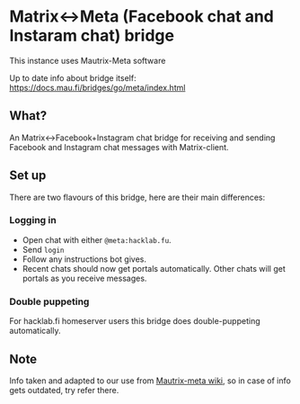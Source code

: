 # Matrix<->Meta (Facebook chat and Instaram chat) bridge

This instance uses Mautrix-Meta software

Up to date info about bridge itself: <https://docs.mau.fi/bridges/go/meta/index.html>

## What?

An Matrix<->Facebook+Instagram chat bridge for receiving and sending Facebook and Instagram chat messages with Matrix-client.

## Set up

There are two flavours of this bridge, here are their main differences:

### Logging in

- Open chat with either `@meta:hacklab.fu`.
- Send `login`
- Follow any instructions bot gives.
- Recent chats should now get portals automatically. Other chats will get portals as you receive messages.

### Double puppeting

For hacklab.fi homeserver users this bridge does double-puppeting automatically.

## Note

Info taken and adapted to our use from [Mautrix-meta wiki](https://docs.mau.fi/bridges/go/meta/index.html), so in case of info gets outdated, try refer there.
